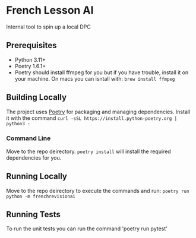 # French Lesson AI

Internal tool to spin up a local DPC

## Prerequisites

- Python 3.11+
- Poetry 1.6.1+
- Poetry should install ffmpeg for you but if you have trouble, install it on your machine. On macs you can isntall with: `brew install ffmpeg`

## Building Locally

The project uses [Poetry](https://python-poetry.org/) for packaging and managing dependencies.
Install it with the command  `curl -sSL https://install.python-poetry.org | python3 -`

### Command Line

Move to the repo deirectory.
`poetry install` will install the required dependencies for you.

## Running Locally

Move to the repo deirectory to execute the commands and run:
`poetry run python -m frenchrevisionai` 

## Running Tests

To run the unit tests you can run the command 'poetry run pytest'